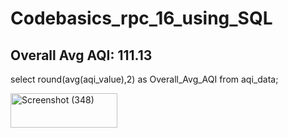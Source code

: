 # Codebasics_rpc_16_using_SQL
## Overall Avg AQI: 111.13
select round(avg(aqi_value),2) as Overall_Avg_AQI from aqi_data;

<img width="171" height="55" alt="Screenshot (348)" src="https://github.com/user-attachments/assets/946a40d7-600f-4043-90bd-2658eea12ed8" />
